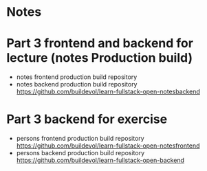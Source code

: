 # Notes

# Part 3 frontend and backend for lecture (notes Production build)

- notes frontend production build repository
- notes backend production build repository https://github.com/buildevol/learn-fullstack-open-notesbackend

# Part 3 backend for exercise

- persons frontend production build repository https://github.com/buildevol/learn-fullstack-open-notesfrontend
- persons backend production build repository https://github.com/buildevol/learn-fullstack-open-backend
